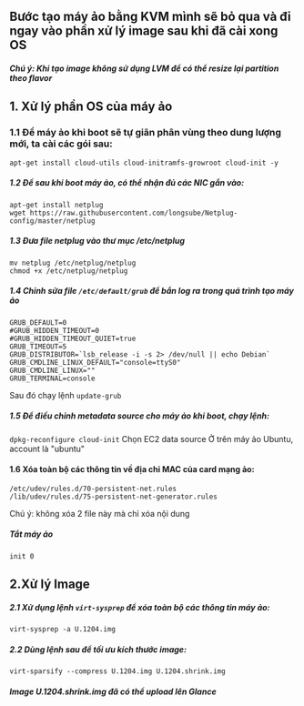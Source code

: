 ## Bước tạo máy ảo bằng KVM mình sẽ bỏ qua và đi ngay vào phần xử lý image sau khi đã cài xong OS
#### <i>Chú ý: Khi tạo image không sử dụng LVM để có thể resize lại partition theo flavor</i>
## 1. Xử lý phần OS của máy ảo
### 1.1 Để máy ảo khi boot sẽ tự giãn phân vùng theo dung lượng mới, ta cài các gói sau:
```
apt-get install cloud-utils cloud-initramfs-growroot cloud-init -y
```
##### 1.2 Để sau khi boot máy ảo, có thể nhận đủ các NIC gắn vào:
```
apt-get install netplug
wget https://raw.githubusercontent.com/longsube/Netplug-config/master/netplug
```

##### 1.3 Đưa file netplug vào thư mục /etc/netplug
```
mv netplug /etc/netplug/netplug
chmod +x /etc/netplug/netplug
```
##### 1.4 Chỉnh sửa file `/etc/default/grub` để bắn log ra trong quá trình tạo máy ảo
```
GRUB_DEFAULT=0
#GRUB_HIDDEN_TIMEOUT=0
#GRUB_HIDDEN_TIMEOUT_QUIET=true
GRUB_TIMEOUT=5
GRUB_DISTRIBUTOR=`lsb_release -i -s 2> /dev/null || echo Debian`
GRUB_CMDLINE_LINUX_DEFAULT="console=ttyS0"
GRUB_CMDLINE_LINUX=""
GRUB_TERMINAL=console
```
Sau đó chạy lệnh
`update-grub`

##### 1.5 Để điều chỉnh metadata source cho máy ảo khi boot, chạy lệnh:
`dpkg-reconfigure cloud-init`
Chọn EC2 data source
Ở trên máy ảo Ubuntu, account là "ubuntu"

#### 1.6 Xóa toàn bộ các thông tin về địa chỉ MAC của card mạng ảo:
```
/etc/udev/rules.d/70-persistent-net.rules
/lib/udev/rules.d/75-persistent-net-generator.rules
```
Chú ý: không xóa 2 file này mà chỉ xóa nội dung 

##### Tắt máy ảo 
```
init 0
```

## 2.Xử lý Image 
##### 2.1 Xử dụng lệnh `virt-sysprep` để xóa toàn bộ các thông tin máy ảo:
```
virt-sysprep -a U.1204.img
```
##### 2.2 Dùng lệnh sau để tối ưu kích thước image:
```
virt-sparsify --compress U.1204.img U.1204.shrink.img
```
##### Image <b>U.1204.shrink.img</b> đã có thể upload lên Glance
